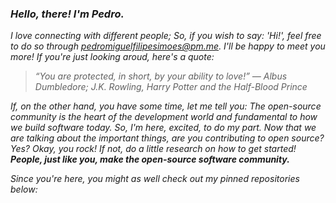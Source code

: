 ### *Hello, there! I'm Pedro.*
*I love connecting with different people; So, if you wish to say: 'Hi!', feel free to do so through [pedromiguelfilipesimoes@pm.me](mailto:pedromiguelfilipesimoes@pm.me). I'll be happy to meet you more! If you're just looking aroud, here's a quote:*
> *“You are protected, in short, by your ability to love!” — Albus Dumbledore; J.K. Rowling, Harry Potter and the Half-Blood Prince*

<!--
Here are some ideas to get you started:
- 🔭 I’m currently working on ...
- 🌱 I’m currently learning ...
- 👯 I’m looking to collaborate on ...
- 🤔 I’m looking for help with ...
- 💬 Ask me about ...
- 📫 How to reach me: ...
- 😄 Pronouns: ...
- ⚡ Fun fact: ...
-->

*If, on the other hand, you have some time, let me tell you: The open-source community is the heart of the development world and fundamental to how we build software today. So, I'm here, excited, to do my part. Now that we are talking about the important things, are you contributing to open source? Yes? Okay, you rock! If not, do a little research on how to get started!* ***People, just like you, make the open-source software community.***

*Since you're here, you might as well check out my pinned repositories below:*